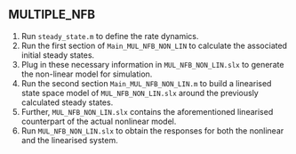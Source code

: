 ## MULTIPLE_NFB

1. Run `steady_state.m` to define the rate dynamics.
2. Run the first section of `Main_MUL_NFB_NON_LIN` to calculate the associated initial steady states.
3. Plug in these necessary information in `MUL_NFB_NON_LIN.slx` to generate the non-linear model for simulation.
4. Run the second section `Main_MUL_NFB_NON_LIN.m` to build a linearised state space model of `MUL_NFB_NON_LIN.slx` around the previously calculated steady states.
5. Further, `MUL_NFB_NON_LIN.slx` contains the aforementioned linearised counterpart of the actual nonlinear model.
6. Run `MUL_NFB_NON_LIN.slx` to obtain the responses for both the nonlinear and the linearised system.